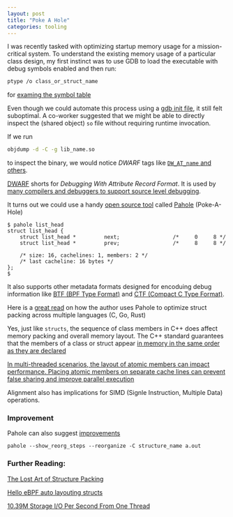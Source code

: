 ```yaml
---
layout: post
title: "Poke A Hole"
categories: tooling
---
```


I was recently tasked with optimizing startup memory usage for a mission-critical system. To understand the existing memory usage of a particular class design, my first instinct was to use GDB to load the executable with debug symbols enabled and then run:

```bash
ptype /o class_or_struct_name
```

for [examing the symbol table](https://doc.ecoscentric.com/gnutools/doc/gdb/Symbols.html)

Even though we could automate this process using a [gdb init file](https://cgi.cse.unsw.edu.au/~learn/debugging/modules/gdb_init_file/), it still felt suboptimal. A co-worker suggested that we might be able to directly inspect the (shared object) `so` file without requiring runtime invocation.

If we run

```bash
objdump -d -C -g lib_name.so 
```
to inspect the binary, we would notice _DWARF_ tags like [`DW_AT_name` and others](https://www.ibm.com/docs/en/zos/2.5.0?topic=entries-source-file-name).

[DWARF](https://en.wikipedia.org/wiki/DWARF) shorts for _Debugging With Attribute Record Format_. It is used by [many compilers and debuggers to support source level debugging](https://dwarfstd.org/).

It turns out we could use a handy [open source tool](https://github.com/acmel/dwarves) called [Pahole](https://www.mankier.com/1/pahole) (Poke-A-Hole)

```
$ pahole list_head
struct list_head {
	struct list_head *         next;                 /*     0     8 */
	struct list_head *         prev;                 /*     8     8 */

	/* size: 16, cachelines: 1, members: 2 */
	/* last cacheline: 16 bytes */
};
$
```

It also supports other metadata formats designed for encoduing debug information like [BTF (BPF Type Format)](https://docs.kernel.org/bpf/btf.html) and [CTF (Compact C Type Format)](https://lwn.net/Articles/795384/).

Here is a [great read](https://novitoll.com/posts/2024-4-21/pahole.html) on how the author uses Pahole to optimize struct packing across multiple languages (C, Go, Rust)

<!-- TODO: BPF's ring buffer for multi-CPU event tracing -->
<!-- https://github.com/torvalds/linux/blob/master/kernel/bpf/ringbuf.c -->

Yes, just like `structs`, the sequence of class members in C++ does affect memory packing and overall memory layout. The C++ standard guarantees that the members of a class or struct appear [in memory in the same order as they are declared](https://jonasdevlieghere.com/post/order-your-members/)

[In multi-threaded scenarios, the layout of atomic members can impact performance. Placing atomic members on separate cache lines can prevent false sharing and improve parallel execution](https://stackoverflow.com/questions/892767/optimizing-member-variable-order-in-c)

Alignment also has implications for SIMD (Signle Instruction, Multiple Data) operations.

### Improvement

Pahole can also suggest [improvements](https://haryachyy.wordpress.com/2018/06/15/learning-optimization-structures-analysis-with-pahole-tool/) 

```
pahole --show_reorg_steps --reorganize -C structure_name a.out
```


### Further Reading:

[The Lost Art of Structure Packing](http://www.catb.org/esr/structure-packing/)

[Hello eBPF auto layouting structs](https://mostlynerdless.de/blog/2024/03/25/hello-ebpf-auto-layouting-structs-7/)

[10.39M Storage I/O Per Second From One Thread](https://spdk.io/news/2019/05/06/nvme/)